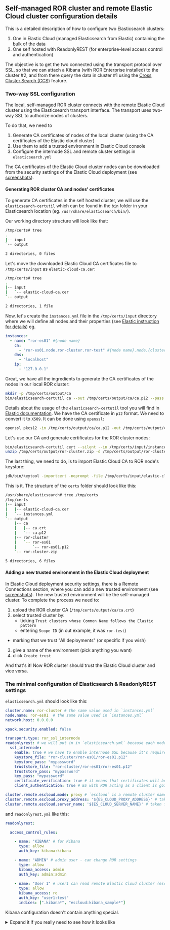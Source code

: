 ## Self-managed ROR cluster and remote Elastic Cloud cluster configuration details

This is a detailed description of how to configure two Elasticsearch clusters:
1. One in Elastic Cloud (managed Elasticsearch from Elastic) containing the bulk of the data 
2. One self hosted with ReadonlyREST (for enterprise-level access control and authentication)

The objective is to get the two connected using the transport protocol over SSL, so that we can attach a Kibana (with ROR Enterprise installed) to the cluster #2, and from there query the data in cluster #1 using the [Cross Cluster Search (CCS)](https://www.elastic.co/guide/en/elasticsearch/reference/current/modules-cross-cluster-search.html) feature. 


### Two-way SSL configuration

The local, self-managed ROR cluster connects with the remote Elastic Cloud cluster using the Elasticsearch transport interface.
The transport uses two-way SSL to authorize nodes of clusters.

To do that, we need to 
1. Generate CA certificates of nodes of the local cluster (using the CA certificates of the Elastic cloud cluster)
2. Use them to add a trusted environment in Elastic Cloud console 
3. Configure the internode SSL and remote cluster settings in `elasticsearch.yml`

The CA certificates of the Elastic Cloud cluster nodes can be downloaded from the security settings of 
the Elastic Cloud deployment (see [screenshots](playgroud.md#running-interactive-script)). 

#### Generating ROR cluster CA and nodes' certificates 

To generate CA certificates in the self hosted cluster, we will use the `elasticsearch-certutil` which can be found in the `bin` folder in your Elasticsearch 
location (eg. `/usr/share/elasticsearch/bin/`). 

Our working directory structure will look like that:
```bash
/tmp/certs# tree
.
|-- input
`-- output

2 directories, 0 files
```

Let's move the downloaded Elastic Cloud CA certificates file to `/tmp/certs/input` as `elastic-cloud-ca.cer`:

```bash
/tmp/certs# tree
.
|-- input
|   `-- elastic-cloud-ca.cer
`-- output

2 directories, 1 file
```

Now, let's create the `instances.yml` file in the `/tmp/certs/input` directory where we will define all nodes and their properties
(see [Elastic instruction for details](https://www.elastic.co/guide/en/elasticsearch/reference/current/certutil.html#certutil-silent)) eg.

```yaml
instances:
  - name: "ror-es01" #{node name}
    cn:
      - "ror-es01.node.ror-cluster.ror-test" #{node name}.node.{cluster name}.{scope} (the scope will be useful during configuration of the trusted environments in Elastic Cloud deployment security settings)
    dns:
      - "localhost"
    ip:
      - "127.0.0.1"
```

Great, we have all the ingredients to generate the CA certificates of the nodes in our local ROR cluster:
```bash
mkdir -p /tmp/certs/output/ca
bin/elasticsearch-certutil ca --out /tmp/certs/output/ca/ca.p12 --pass mycapassword 
```

Details about the usage of the `elasticsearch-certutil` tool you will find in [Elastic documentation](https://www.elastic.co/guide/en/elasticsearch/reference/current/certutil.html). 
We have the CA certificate in `p12` format. We need to convert it to `X509`. It can be done using `openssl`:

```bash
openssl pkcs12 -in /tmp/certs/output/ca/ca.p12 -out /tmp/certs/output/ca/ca.crt -nokeys --password pass:mypassword 
```

Let's use our CA and generate certificates for the ROR cluster nodes: 

```bash
bin/elasticsearch-certutil cert --silent --in /tmp/certs/input/instances.yml --out /tmp/certs/output/ror-cluster.zip --ca /tmp/certs/output/ca/ca.p12 --ca-pass mypassword --pass mypassword
unzip /tmp/certs/output/ror-cluster.zip -d /tmp/certs/output/ror-cluster
```

The last thing, we need to do, is to import Elastic Cloud CA to ROR node's keystore:

```bash
jdk/bin/keytool -importcert -noprompt -file /tmp/certs/input/elastic-cloud-ca.cer -alias 'elastic-cloud' -keystore /tmp/certs/output/ror-cluster/ror-es01/ror-es01.p12 -storepass mypassword
```

This is it. The structure of the `certs` folder should look like this:

```bash
/usr/share/elasticsearch# tree /tmp/certs
/tmp/certs
|-- input
|   |-- elastic-cloud-ca.cer
|   `-- instances.yml
`-- output
    |-- ca
    |   |-- ca.crt
    |   `-- ca.p12
    |-- ror-cluster
    |   `-- ror-es01
    |       `-- ror-es01.p12
    `-- ror-cluster.zip

5 directories, 6 files
```

#### Adding a new trusted environment in the Elastic Cloud deployment

In Elastic Cloud deployment security settings, there is a Remote Connections section, where you can add
a new trusted environment (see [screenshots](playgroud.md#running-interactive-script)). The new trusted
environment will be the self-managed cluster. To complete the process we need to:
1. upload the ROR cluster CA (`/tmp/certs/output/ca/ca.crt`)
2. select trusted cluster by:
   * ticking `Trust clusters whose Common Name follows the Elastic pattern`
   * entering `Scope ID` (in out example, it was `ror-test`)
  * marking that we trust "All deployments" (or specific if you wish)
3. give a name of the environment (pick anything you want)
4. click `Create trust`

And that's it! Now ROR cluster should trust the Elastic Cloud cluster and vice versa. 

### The minimal configuration of Elasticsearch & ReadonlyREST settings

`elasticsearch.yml` should look like this:
```yaml
cluster.name: ror-cluster # the same value used in `instances.yml`
node.name: ror-es01  # the same value used in `instances.yml`
network.host: 0.0.0.0

xpack.security.enabled: false

transport.type: ror_ssl_internode
readonlyrest: # we will put in in `elasticsearch.yml` because each node should have different certificate
  ssl_internode: 
    enable: true # we have to enable internode SSL because it's required to communicate with Elastic Cloud remote cluster
    keystore_file: "ror-cluster/ror-es01/ror-es01.p12"
    keystore_pass: "mypassword"
    truststore_file: "ror-cluster/ror-es01/ror-es01.p12"
    truststore_pass: "mypassword"
    key_pass: "mypassword"
    certificate_verification: true # it means that certificates will be validated
    client_authentication: true # ES with ROR acting as a client is going to authenticate itself

cluster.remote.escloud.mode: proxy # `escloud` is a remote cluster name - so to access `index1` on this remote cluster from the local cluster, we should refer it like that: `escloud:index1` (see `readonlyrest.yml` below) 
cluster.remote.escloud.proxy_address: '${ES_CLOUD_PROXY_ADDRESS}' # taken from Elastic Cloud deployment security settings, "Remote cluster parameters" section
cluster.remote.escloud.server_name: '${ES_CLOUD_SERVER_NAME}' # taken from Elastic Cloud deployment security settings, "Remote cluster parameters" section
```

and `readonlyrest.yml` like this:
```yaml
readonlyrest:

  access_control_rules:

    - name: "KIBANA" # for Kibana 
      type: allow
      auth_key: kibana:kibana

    - name: "ADMIN" # admin user - can change ROR settings
      type: allow
      kibana_access: admin
      auth_key: admin:admin
      
    - name: "User 1" # user1 can read remote Elastic Cloud cluster (escloud) indices matching pattern kibana_sample*
      type: allow
      kibana_access: ro
      auth_key: "user1:test"
      indices: [".kibana*", "escloud:kibana_sample*"]
```

Kibana configuration doesn't contain anything special.
<details>
  <summary>Expand it if you really need to see how it looks like</summary>
<br>

`kibana.yml`:
```yaml
server.name: kibana-ror
server.host: 0.0.0.0
elasticsearch.hosts: [ "${ES_REST_API_URL}" ]
monitoring.ui.container.elasticsearch.enabled: true

elasticsearch.username: kibana
elasticsearch.password: kibana
```
</details>

